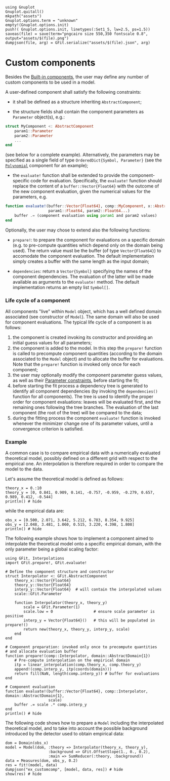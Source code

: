```@setup abc
using Gnuplot
Gnuplot.quitall()
mkpath("assets")
Gnuplot.options.term = "unknown"
empty!(Gnuplot.options.init)
push!( Gnuplot.options.init, linetypes(:Set1_5, lw=2.5, ps=1.5))
saveas(file) = save(term="pngcairo size 550,350 fontscale 0.8", output="assets/$(file).png")
dumpjson(file, arg) = GFit.serialize("assets/$(file).json", arg)
```

# Custom components

Besides the [Built-in components](@ref), the user may define any number of custom components to be used in a model.

A user-defined component shall satisfy the following constraints:
- it shall be defined as a structure inheriting `AbstractComponent`;

- the structure fields shall contain the component parameters as `Parameter` object(s), e.g.:
```julia
struct MyComponent <: AbstractComponent
	param1::Parameter
	param2::Parameter
	...
end
```
(see below for a complete example).
Alternatively, the parameters may be specified as a single field of type `OrderedDict{Symbol, Parameter}` (see the [`Polynomial`](https://github.com/gcalderone/GFit.jl/blob/master/src/components/Polynomial.jl) component for an example);

- the `evaluate!` function shall be extended to provide the component-specific code for evaluation.
Specifically, the `evaluate!` function should replace the content of a `buffer::Vector{Float64}` with the outcome of the new component evaluation, given the numerical values for the parameters, e.g.
```julia
function evaluate!(buffer::Vector{Float64}, comp::MyComponent, x::AbstractDomain,
                   param1::Float64, param2::Float64...)
	buffer .= (component evaluation using param1 and param2 values)
end
```


Optionally, the user may chose to extend also the following functions:
- `prepare!`: to prepare the component for evaluations on a specific domain (e.g. to pre-compute quantities which depend only on the domain being used). The return value must be the buffer (of type `Vector{Float64}`) to accomodate the component evaluation.  The default implementation simply creates a buffer with the same length as the input domain;

- `dependencies`: return a `Vector{Symbol}` specifying the names of the component dependencies.  The evaluation of the latter will be made available as arguments to the `evaluate!` method. The default implementation returns an empty list `Symbol[]`.


### Life cycle of a component

All components "live" within `Model` object, which has a well defined domain associated (see constructor of `Model`).  The same domain will also be used for component evaluations.  The typical life cycle of a component is as follows:
1. the component is created invoking its constructor and providing an initial guess values for all parameters;
1. the component is added to the model. In this step the `prepare!` function is called to precompute component quantities (according to the domain associated to the `Model` object) and to allocate the buffer for evaluations.  Note that the `prepare!` function is invoked only once for each component;
1. the user may optionally modify the component parameter guess values, as well as their [Parameter constraints](@ref), before starting the fit;
1. before starting the fit process a dependency tree is generated to identify all component dependencies (by invoking the `dependencies()` function for all components). The tree is used to identify the proper order for component evaluations: leaves will be evaluated first, and the remaining ones following the tree branches.  The evaluation of the last component (the root of the tree) will be compared to the data;
1. during the fitting process the component `evaluate!` function is invoked whenever the minimizer change one of its parameter values, until a convergence criterion is satisfied.


### Example

A common case is to compare empirical data with a numerically evaluated theoretical model, possibly defined on a different grid with respect to the empirical one.  An interpolation is therefore required in order to compare the model to the data.

Let's assume the theoretical model is defined as follows:
```@example abc
theory_x = 0.:10
theory_y = [0, 0.841, 0.909, 0.141, -0.757, -0.959, -0.279, 0.657, 0.989, 0.412, -0.544]
println() # hide
```
while the empirical data are:
```@example abc
obs_x = [0.500, 2.071, 3.642, 5.212, 6.783, 8.354, 9.925]
obs_y = [2.048, 3.481, 1.060, 0.515, 3.220, 4.398, 1.808]
println() # hide
```

The following example shows how to implement a component aimed to interpolate the theoretical model onto a specific empirical domain, with the only parameter being a global scaling factor:
```@example abc
using GFit, Interpolations
import GFit.prepare!, GFit.evaluate!

# Define the component structure and constructor
struct Interpolator <: GFit.AbstractComponent
	theory_x::Vector{Float64}
	theory_y::Vector{Float64}
	interp_y::Vector{Float64}  # will contain the interpolated values
	scale::GFit.Parameter

	function Interpolator(theory_x, theory_y)
		scale = GFit.Parameter(1)
		scale.low = 0                  # ensure scale parameter is positive
		interp_y = Vector{Float64}()   # this will be populated in prepare!()
		return new(theory_x, theory_y, interp_y, scale)
	end
end

# Component preparation: invoked only once to precompute quantities
# and allocate evaluation buffer
function prepare!(comp::Interpolator, domain::AbstractDomain{1})
	# Pre-compute interpolation on the empirical domain
	itp = linear_interpolation(comp.theory_x, comp.theory_y)
	append!(comp.interp_y, itp(coords(domain)))
	return fill(NaN, length(comp.interp_y)) # buffer for evaluations
end

# Component evaluation
function evaluate!(buffer::Vector{Float64}, comp::Interpolator, domain::AbstractDomain{1},
                   scale)
	buffer .= scale .* comp.interp_y
end
println() # hide
```

The following code shows how to prepare a `Model` including the interpolated theoretical model, and to take into account the possible background introduced by the detector used to obtain empirical data:
```@example abc
dom = Domain(obs_x)
model = Model(dom, :theory => Interpolator(theory_x, theory_y),
                   :background => GFit.OffsetSlope(1., 0., 0.2),
                   :main => SumReducer(:theory, :background))
data = Measures(dom, obs_y, 0.2)
res = fit!(model, data)
dumpjson("ex_customcomp", [model, data, res]) # hide
show(res) # hide
```
